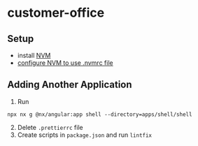 # customer-office

## Setup

- install [NVM](https://github.com/nvm-sh/nvm)
- [configure NVM to use .nvmrc file](https://github.com/nvm-sh/nvm?tab=readme-ov-file#calling-nvm-use-automatically-in-a-directory-with-a-nvmrc-file)

## Adding Another Application

1. Run
```shell
npx nx g @nx/angular:app shell --directory=apps/shell/shell
```
2. Delete `.prettierrc` file
3. Create scripts in `package.json` and run `lintfix`
